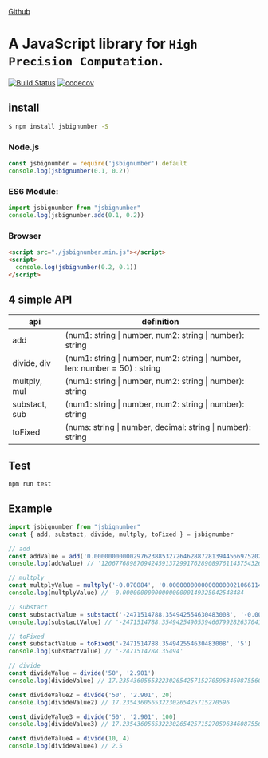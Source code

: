 [Github](https://github.com/BigFaceWangCY/numberComputedAsString.git)

# A JavaScript library for `High Precision Computation`.
[![Build Status](https://travis-ci.org/BigFaceWangCY/numberComputedAsString.svg?branch=master)](https://travis-ci.org/BigFaceWangCY/numberComputedAsString)
[![codecov](https://codecov.io/gh/BigFaceWangCY/numberComputedAsString/branch/master/graph/badge.svg)](https://codecov.io/gh/BigFaceWangCY/numberComputedAsString)

## install
```bash
$ npm install jsbignumber -S
```

### Node.js

```javascript
const jsbignumber = require('jsbignumber').default
console.log(jsbignumber(0.1, 0.2))
```


### ES6 Module:
```javascript
import jsbignumber from "jsbignumber"
console.log(jsbignumber.add(0.1, 0.2))
```

### Browser
```html
<script src="./jsbignumber.min.js"></script>
<script>
  console.log(jsbignumber(0.2, 0.1))
</script>
```


## 4 simple API

|    api    | definition |
| ---------- | --- |
| add |  (num1: string \| number, num2: string \| number): string |
| divide, div      |  (num1: string \| number, num2: string \| number, len: number = 50) : string |
| multply, mul |  (num1: string \| number, num2: string \| number): string |
| substact, sub       |  (num1: string \| number, num2: string \| number): string |
| toFixed       |  (nums: string \| number, decimal: string \| number): string |

## Test

```
npm run test
```

## Example

```js
import jsbignumber from "jsbignumber"
const { add, substact, divide, multply, toFixed } = jsbignumber

// add 
const addValue = add('0.00000000000297623885327264628872813944566975202437690710653591748231030925179641495339618475769115114527914606543143194147848430495597', '120677689870942459137299176289089761143754326820862009921425274349213001568104474801947554427316998849125038885919')
console.log(addValue) // '120677689870942459137299176289089761143754326820862009921425274349213001568104474801947554427316998849125038885919.00000000000297623885327264628872813944566975202437690710653591748231030925179641495339618475769115114527914606543143194147848430495597'

// multply
const multplyValue = multply('-0.070884', '0.0000000000000000002106611401')
console.log(multplyValue) // -0.0000000000000000000149325042548484

// substact
const substactValue = substact('-2471514788.354942554630483008', '-0.0000000055765369280717362958649740')
console.log(substactValue) // '-2471514788.354942549053946079928263704135026'

// toFixed
const substactValue = toFixed('-2471514788.354942554630483008', '5')
console.log(substactValue) // '-2471514788.35494'

// divide
const divideValue = divide('50', '2.901')
console.log(divideValue) // 17.23543605653223026542571527059634608755601516718373

const divideValue2 = divide('50', '2.901', 20)
console.log(divideValue2) // 17.235436056532230265425715270596

const divideValue3 = divide('50', '2.901', 100)
console.log(divideValue3) // 17.2354360565322302654257152705963460875560151671837297483626335746294381247845570492933471216821785591

const divideValue4 = divide(10, 4)
console.log(divideValue4) // 2.5

```